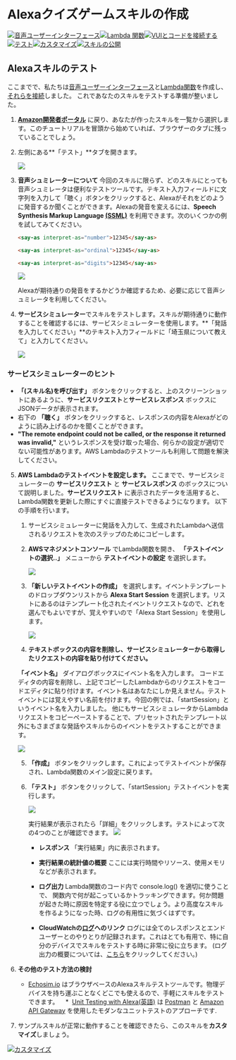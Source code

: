 # Alexaクイズゲームスキルの作成
[![音声ユーザーインターフェース](https://m.media-amazon.com/images/G/01/mobile-apps/dex/alexa/alexa-skills-kit/jp/tutorials/navigation/1-locked.png)](1-voice-user-interface.md)[![Lambda 関数](https://m.media-amazon.com/images/G/01/mobile-apps/dex/alexa/alexa-skills-kit/jp/tutorials/navigation/2-locked.png)](2-lambda-function.md)[![VUIとコードを接続する](https://m.media-amazon.com/images/G/01/mobile-apps/dex/alexa/alexa-skills-kit/jp/tutorials/navigation/3-locked.png)](3-connect-vui-to-code.md)[![テスト](https://m.media-amazon.com/images/G/01/mobile-apps/dex/alexa/alexa-skills-kit/jp/tutorials/navigation/4-on.png)](4-testing.md)[![カスタマイズ](https://m.media-amazon.com/images/G/01/mobile-apps/dex/alexa/alexa-skills-kit/jp/tutorials/navigation/5-off.png)](5-customization.md)[![スキルの公開](https://m.media-amazon.com/images/G/01/mobile-apps/dex/alexa/alexa-skills-kit/jp/tutorials/navigation/6-off.png)](6-publication.md)

## Alexaスキルのテスト

ここまでで、私たちは[音声ユーザーインターフェース](1-voice-user-interface.md)と[Lambda関数](2-lambda-function.md)を作成し、 [それらを接続](3-connect-vui-to-code.md)しました。 これであなたのスキルをテストする準備が整いました。

1.  **[Amazon開発者ポータル](https://developer.amazon.com/edw/home.html#/skills/list)** に戻り、あなたが作ったスキルを一覧から選択します。このチュートリアルを冒頭から始めていれば、ブラウザーのタブに残っていることでしょう。

2.  左側にある**「テスト」**タブを開きます。

    ![](https://m.media-amazon.com/images/G/01/mobile-apps/dex/alexa/alexa-skills-kit/jp/tutorials/quiz-game/4-2-test-tab.png)

3.  **音声シュミレーターについて** 今回のスキルに限らず、どのスキルにとっても音声シュミレータは便利なテストツールです。テキスト入力フィールドに文字列を入力して「聴く」ボタンをクリックすると、Alexaがそれをどのように発音するか聞くことができます。Alexaの発音を変えるには、**Speech Synthesis Markup Language [(SSML)](https://developer.amazon.com/public/solutions/alexa/alexa-skills-kit/docs/speech-synthesis-markup-language-ssml-reference)** を利用できます。次のいくつかの例を試してみてください。

    ```html
    <say-as interpret-as="number">12345</say-as>
    ```

    ```html
    <say-as interpret-as="ordinal">12345</say-as>
    ```

    ```html
    <say-as interpret-as="digits">12345</say-as>
    ```

    ![](https://m.media-amazon.com/images/G/01/mobile-apps/dex/alexa/alexa-skills-kit/jp/tutorials/quiz-game/4-3-voice-simulator.png)

    Alexaが期待通りの発音をするかどうか確認するため、必要に応じて音声シュミレータを利用してください。

4.  **サービスシミュレーター**でスキルをテストします。スキルが期待通りに動作することを確認するには、サービスシミュレーターを使用します。**「発話を入力してください」**のテキスト入力フィールドに「埼玉県について教えて」と入力してください。

    ![](https://m.media-amazon.com/images/G/01/mobile-apps/dex/alexa/alexa-skills-kit/jp/tutorials/quiz-game/4-4-service-simulator.png)

### サービスシミュレーターのヒント

* **「(スキル名)を呼び出す」** ボタンをクリックすると、上のスクリーンショットにあるように、**サービスリクエスト**と**サービスレスポンス** ボックスにJSONデータが表示されます。
* 右下の **「聴く」** ボタンをクリックすると、レスポンスの内容をAlexaがどのように読み上げるのかを聞くことができます。
* **"The remote endpoint could not be called, or the response it returned was invalid,"** というレスポンスを受け取った場合、何らかの設定が適切でない可能性があります。AWS Lambdaのテストツールも利用して問題を解決してください。

5.  **AWS Lambdaのテストイベントを設定します。** ここまでで、サービスシミュレーターの **サービスリクエスト** と **サービスレスポンス** のボックスについて説明しました。**サービスリクエスト** に表示されたデータを活用すると、Lambda関数を更新した際にすぐに直接テストできるようになります。 以下の手順を行います。

    1.  サービスシミュレーターに発話を入力して、生成されたLambdaへ送信されるリクエストを次のステップのためにコピーします。

    2.  **AWSマネジメントコンソール** でLambda関数を開き、 **「テストイベントの選択..」** メニューから **テストイベントの設定** を選択します。

        ![](https://m.media-amazon.com/images/G/01/mobile-apps/dex/alexa/alexa-skills-kit/jp/tutorials/quiz-game/4-5-2-configure-test-event.png)

    3.  **「新しいテストイベントの作成」** を選択します。イベントテンプレートのドロップダウンリストから **Alexa Start Session** を選択します。リストにあるのはテンプレート化されたイベントリクエストなので、どれを選んでもよいですが、覚えやすいので「Alexa Start Session」を使用します。

        ![](https://m.media-amazon.com/images/G/01/mobile-apps/dex/alexa/alexa-skills-kit/jp/tutorials/quiz-game/4-5-3-alexa-start-session.png)

    4.  **テキストボックスの内容を削除し、サービスシミュレーターから取得したリクエストの内容を貼り付けてください。**

     **「イベント名」** ダイアログボックスにイベント名を入力します。 コードエディタの内容を削除し、上記でコピーしたLambdaからのリクエストをコードエディタに貼り付けます。イベント名はあなたにしか見えません。テストイベントには覚えやすい名前を付けます。今回の例では、「startSession」というイベント名を入力しました。 他にもサービスシミュレータからLambdaリクエストをコピーペーストすることで、プリセットされたテンプレート以外にもさまざまな発話やスキルからのイベントをテストすることができます。

      ![](https://m.media-amazon.com/images/G/01/mobile-apps/dex/alexa/alexa-skills-kit/jp/tutorials/quiz-game/4-5-4-paste-request._TTH_.png)
        

    5.  **「作成」** ボタンをクリックします。これによってテストイベントが保存され、Lambda関数のメイン設定に戻ります。

    6.  **「テスト」** ボタンをクリックして、「startSession」テストイベントを実行します。

        ![](https://m.media-amazon.com/images/G/01/mobile-apps/dex/alexa/alexa-skills-kit/jp/tutorials/quiz-game/4-5-5-execution-test.png)

        実行結果が表示されたら「詳細」をクリックします。テストによって次の4つのことが確認できます。
         ![](https://m.media-amazon.com/images/G/01/mobile-apps/dex/alexa/alexa-skills-kit/jp/tutorials/quiz-game/4-5-5-1-execution-result._CB1515662132_.png)

        *  **レスポンス** 「実行結果」内に表示されます。

        *  **実行結果の統計値の概要** ここには実行時間やリソース、使用メモリなどが表示されます。
        *  **ログ出力**  Lambda関数のコード内で console.log() を適切に使うことで、 関数内で何が起こっているかトラッキングできます。何か問題が起きた時に原因を特定する役に立つでしょう。より高度なスキルを作るようになった時、ログの有用性に気づくはずです。

        *  **CloudWatchの[ログ](https://console.aws.amazon.com/cloudwatch/home?region=us-east-1#logs:)へのリンク**  ログには全てのレスポンスとエンドユーザーとのやりとりが記録されます。これはとても有用で、特に自分のデバイスでスキルをテストする時に非常に役に立ちます。 (ログ出力の概要については、[こちら](https://console.aws.amazon.com/cloudwatch/home?region=us-east-1#logs:)をクリックしてください。)

2.  **その他のテスト方法の検討**

    *  [Echosim.io](https://echosim.io) はブラウザベースのAlexaスキルテストツールです。物理デバイスを持ち運ぶことなくどこでも使えるので、手軽にスキルをテストできます。
    *  [Unit Testing with Alexa(英語)](https://github.com/alexa/alexa-cookbook/tree/master/testing/postman/README.md) は [Postman](http://getpostman.com) と [Amazon API Gateway](http://aws.amazon.com/apigateway) を使用したモダンなユニットテストのアプローチです.

7.  サンプルスキルが正常に動作することを確認できたら、このスキルを**カスタマイズ**しましょう。


[![カスタマイズ](https://m.media-amazon.com/images/G/01/mobile-apps/dex/alexa/alexa-skills-kit/jp/tutorials/general/buttons/button_next_customization.png)](5-customization.md)

